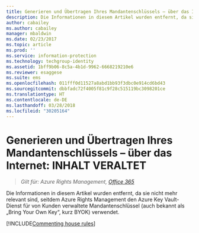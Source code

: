 ```yaml
---
title: Generieren und Übertragen Ihres Mandantenschlüssels – über das Internet&#58; INHALT VERALTET | Azure RMS
description: Die Informationen in diesem Artikel wurden entfernt, da sie nicht mehr relevant sind, seitdem Azure Rights Management den Azure Key Vault-Dienst für von Kunden verwaltete Mandantenschlüssel (auch bekannt als „Bring Your Own Key“, kurz BYOK) verwendet.
author: cabailey
ms.author: cabailey
manager: mbaldwin
ms.date: 02/23/2017
ms.topic: article
ms.prod: ''
ms.service: information-protection
ms.technology: techgroup-identity
ms.assetid: 1bff9b06-8c5a-4b1d-9962-6668219210e6
ms.reviewer: esaggese
ms.suite: ems
ms.openlocfilehash: 011fff0d11527a8abd1bb93f3dbc0e914cd6bd43
ms.sourcegitcommit: dbbfadc72f4005f81c9f28c515119bc3098201ce
ms.translationtype: HT
ms.contentlocale: de-DE
ms.lasthandoff: 03/28/2018
ms.locfileid: "30205164"
---
```

# <a name="generate-and-transfer-your-tenant-key--over-the-internet-retired-content"></a>Generieren und Übertragen Ihres Mandantenschlüssels – über das Internet: INHALT VERALTET

>*Gilt für: Azure Rights Management, [Office 365](http://download.microsoft.com/download/E/C/F/ECF42E71-4EC0-48FF-AA00-577AC14D5B5C/Azure_Information_Protection_licensing_datasheet_EN-US.pdf)*

Die Informationen in diesem Artikel wurden entfernt, da sie nicht mehr relevant sind, seitdem Azure Rights Management den Azure Key Vault-Dienst für von Kunden verwaltete Mandantenschlüssel (auch bekannt als „Bring Your Own Key“, kurz BYOK) verwendet. 

[!INCLUDE[Commenting house rules](../includes/houserules.md)]